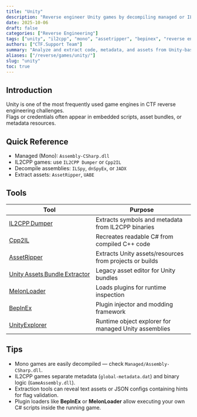 ```yaml
---
title: "Unity"
description: "Reverse engineer Unity games by decompiling managed or IL2CPP assemblies and extracting serialized assets."
date: 2025-10-06
draft: false
categories: ["Reverse Engineering"]
tags: ["unity", "il2cpp", "mono", "assetripper", "bepinex", "reverse engineering"]
authors: ["CTF.Support Team"]
summary: "Analyze and extract code, metadata, and assets from Unity-based games using decompilers and asset unpackers."
aliases: ["/reverse/games/unity/"]
slug: "unity"
toc: true
---
```


## Introduction

Unity is one of the most frequently used game engines in CTF reverse engineering challenges.  
Flags or credentials often appear in embedded scripts, asset bundles, or metadata resources.

## Quick Reference

- Managed (Mono): `Assembly-CSharp.dll`
- IL2CPP games: use `IL2CPP Dumper` or `Cpp2IL`
- Decompile assemblies: `ILSpy`, `dnSpyEx`, or `JADX`
- Extract assets: `AssetRipper`, `UABE`

## Tools

| Tool                                                                  | Purpose                                                 |
|-----------------------------------------------------------------------|---------------------------------------------------------|
| [IL2CPP Dumper](https://github.com/Perfare/Il2CppDumper)              | Extracts symbols and metadata from IL2CPP binaries      |
| [Cpp2IL](https://github.com/SamboyCoding/Cpp2IL)                      | Recreates readable C# from compiled C++ code            |
| [AssetRipper](https://github.com/AssetRipper/AssetRipper)             | Extracts Unity assets/resources from projects or builds |
| [Unity Assets Bundle Extractor](https://github.com/SeriousCache/UABE) | Legacy asset editor for Unity bundles                   |
| [MelonLoader](https://melonloader.co/)                                | Loads plugins for runtime inspection                    |
| [BepInEx](https://github.com/BepInEx/BepInEx)                         | Plugin injector and modding framework                   |
| [UnityExplorer](https://github.com/sinai-dev/UnityExplorer)           | Runtime object explorer for managed Unity assemblies    |

## Tips

- Mono games are easily decompiled — check `Managed/Assembly-CSharp.dll`.  
- IL2CPP games separate metadata (`global-metadata.dat`) and binary logic (`GameAssembly.dll`).  
- Extraction tools can reveal text assets or JSON configs containing hints for flag validation.  
- Plugin loaders like **BepInEx** or **MelonLoader** allow executing your own C# scripts inside the running game.
